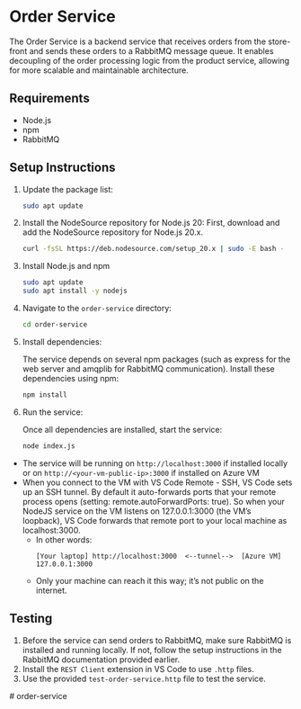 # Order Service

The Order Service is a backend service that receives orders from the store-front and sends these orders to a RabbitMQ message queue. It enables decoupling of the order processing logic from the product service, allowing for more scalable and maintainable architecture.

## Requirements

- Node.js
- npm
- RabbitMQ

## Setup Instructions
1. Update the package list:
   ```bash
   sudo apt update
2. Install the NodeSource repository for Node.js 20: First, download and add the NodeSource repository for Node.js 20.x.
   ```bash
   curl -fsSL https://deb.nodesource.com/setup_20.x | sudo -E bash -
3. Install Node.js and npm
   ```bash
   sudo apt update
   sudo apt install -y nodejs
4. Navigate to the `order-service` directory:
   ```bash
   cd order-service
5. Install dependencies:

   The service depends on several npm packages (such as express for the web server and amqplib for RabbitMQ communication). Install these dependencies using npm:

   ```bash
   npm install
6. Run the service:
   
   Once all dependencies are installed, start the service:

   ```bash
   node index.js 

- The service will be running on `http://localhost:3000` if installed locally or on `http://<your-vm-public-ip>:3000` if installed on Azure VM
- When you connect to the VM with VS Code Remote - SSH, VS Code sets up an SSH tunnel. By default it auto-forwards ports that your remote process opens (setting: remote.autoForwardPorts: true). So when your NodeJS service on the VM listens on 127.0.0.1:3000 (the VM’s loopback), VS Code forwards that remote port to your local machine as localhost:3000.
   - In other words:
      ```
      [Your laptop] http://localhost:3000  <--tunnel-->  [Azure VM] 127.0.0.1:3000
      ```
   - Only your machine can reach it this way; it’s not public on the internet.

## Testing
1. Before the service can send orders to RabbitMQ, make sure RabbitMQ is installed and running locally. If not, follow the setup instructions in the RabbitMQ documentation provided earlier.
2. Install the `REST Client` extension in VS Code to use `.http` files.
3. Use the provided `test-order-service.http` file to test the service.

#   o r d e r - s e r v i c e 
 
 
